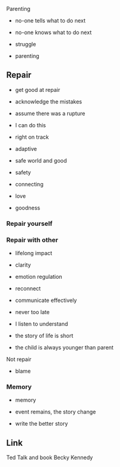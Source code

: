 Parenting

- no-one tells what to do next
- no-one knows what to do next

- struggle 

- parenting 

## Repair

- get good at repair
- acknowledge the mistakes
- assume there was a rupture

- I can do this
- right on track

- adaptive

- safe world and good

- safety
- connecting
- love
- goodness

### Repair yourself

### Repair with other

- lifelong impact
- clarity

- emotion regulation
- reconnect

- communicate effectively

- never too late

- I listen to understand

- the story of life is short

- the child is always younger than parent

Not repair
- blame


### Memory 

- memory 
- event remains, the story change

- write the better story


## Link

Ted Talk and book
Becky Kennedy
